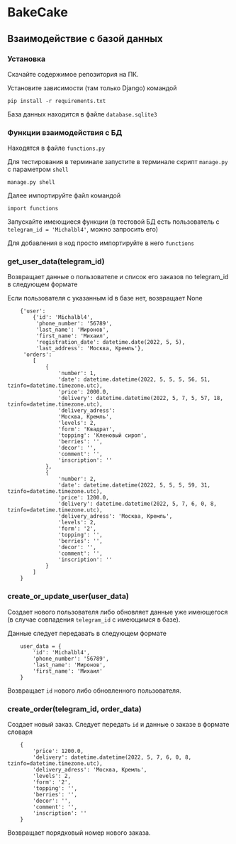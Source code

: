 # BakeCake

## Взаимодействие с базой данных

### Установка

Скачайте содержимое репозитория на ПК.

Установите зависимости (там только Django) командой

    pip install -r requirements.txt
    
База данных находится в файле `database.sqlite3`
    
### Функции взаимодействия с БД

Находятся в файле `functions.py`

Для тестирования в терминале запустите в терминале скрипт `manage.py` с параметром `shell`

    manage.py shell
    
Далее импортируйте файл командой

    import functions

Запускайте имеющиеся функции (в тестовой БД есть пользователь с `telegram_id = 'Michalbl4'`, можно запросить его)

Для добавления в код просто импортируйте в него `functions`

### get_user_data(telegram_id)

Возвращает данные о пользователе и список его заказов по telegram_id в следующем формате

Если пользователя с указанным id в базе нет, возвращает None

		{'user':
			{'id': 'Michalbl4',
			 'phone_number': '56789',
			 'last_name': 'Миронов',
			 'first_name': 'Михаил',
			 'registration_date': datetime.date(2022, 5, 5),
			 'last_address': 'Москва, Кремль'},
		 'orders':
			[
				{
					'number': 1,
					'date': datetime.datetime(2022, 5, 5, 5, 56, 51, tzinfo=datetime.timezone.utc),
					'price': 2000.0,
					'delivery': datetime.datetime(2022, 5, 7, 5, 57, 18, tzinfo=datetime.timezone.utc),
					'delivery_adress':
					'Москва, Кремль',
					'levels': 2,
					'form': 'Квадрат',
					'topping': 'Кленовый сироп',
					'berries': '',
					'decor': '',
					'comment': '',
					'inscription': ''
				},
				{
					'number': 2,
					'date': datetime.datetime(2022, 5, 5, 5, 59, 31, tzinfo=datetime.timezone.utc),
					'price': 1200.0,
					'delivery': datetime.datetime(2022, 5, 7, 6, 0, 8, tzinfo=datetime.timezone.utc),
					'delivery_adress': 'Москва, Кремль',
					'levels': 2,
					'form': '2',
					'topping': '',
					'berries': '',
					'decor': '',
					'comment': '',
					'inscription': ''
				}
			]
		}



### create_or_update_user(user_data)

Создает нового пользователя либо обновляет данные уже имеющегося (в случае совпадения `telegram_id` с имеющимся в базе).

Данные следует передавать в следующем формате

		user_data = {
			'id': 'Michalbl4',
			'phone_number': '56789',
			'last_name': 'Миронов',
			'first_name': 'Михаил'
		}
Возвращает `id` нового либо обновленного пользователя.
 

### create_order(telegram_id, order_data)

Создает новый заказ. Следует передать `id` и данные о заказе в формате словаря

		{
			'price': 1200.0,
			'delivery': datetime.datetime(2022, 5, 7, 6, 0, 8, tzinfo=datetime.timezone.utc),
			'delivery_adress': 'Москва, Кремль',
			'levels': 2,
			'form': '2',
			'topping': '',
			'berries': '',
			'decor': '',
			'comment': '',
			'inscription': ''
		}

Возвращает порядковый номер нового заказа.



